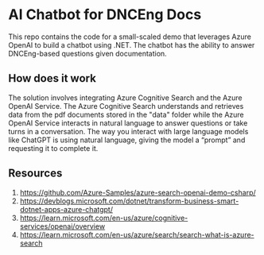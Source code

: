 # AI Chatbot for DNCEng Docs
This repo contains the code for a small-scaled demo that leverages Azure OpenAI to build a chatbot using .NET. The chatbot has the ability to answer DNCEng-based questions given documentation.

## How does it work
The solution involves integrating Azure Cognitive Search and the Azure OpenAI Service. The Azure Cognitive Search understands and retrieves data from the pdf documents stored in the "data" folder while the Azure OpenAI Service interacts in natural language to answer questions or take turns in a conversation. The way you interact with large language models like ChatGPT is using natural language, giving the model a “prompt” and requesting it to complete it.

## Resources
1. https://github.com/Azure-Samples/azure-search-openai-demo-csharp/
2. https://devblogs.microsoft.com/dotnet/transform-business-smart-dotnet-apps-azure-chatgpt/
3. https://learn.microsoft.com/en-us/azure/cognitive-services/openai/overview
4. https://learn.microsoft.com/en-us/azure/search/search-what-is-azure-search